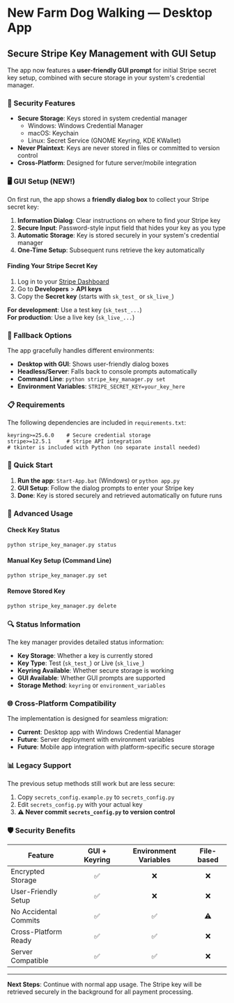 # New Farm Dog Walking — Desktop App

## Secure Stripe Key Management with GUI Setup

The app now features a **user-friendly GUI prompt** for initial Stripe secret key setup, combined with secure storage in your system's credential manager.

### 🔐 Security Features

- **Secure Storage**: Keys stored in system credential manager
  - Windows: Windows Credential Manager  
  - macOS: Keychain
  - Linux: Secret Service (GNOME Keyring, KDE KWallet)
- **Never Plaintext**: Keys are never stored in files or committed to version control
- **Cross-Platform**: Designed for future server/mobile integration

### 🖥️ GUI Setup (NEW!)

On first run, the app shows a **friendly dialog box** to collect your Stripe secret key:

1. **Information Dialog**: Clear instructions on where to find your Stripe key
2. **Secure Input**: Password-style input field that hides your key as you type
3. **Automatic Storage**: Key is stored securely in your system's credential manager
4. **One-Time Setup**: Subsequent runs retrieve the key automatically

#### Finding Your Stripe Secret Key

1. Log in to your [Stripe Dashboard](https://dashboard.stripe.com/)
2. Go to **Developers** > **API keys**
3. Copy the **Secret key** (starts with `sk_test_` or `sk_live_`)

**For development**: Use a test key (`sk_test_...`)  
**For production**: Use a live key (`sk_live_...`)

### 🔄 Fallback Options

The app gracefully handles different environments:

- **Desktop with GUI**: Shows user-friendly dialog boxes
- **Headless/Server**: Falls back to console prompts automatically
- **Command Line**: `python stripe_key_manager.py set`
- **Environment Variables**: `STRIPE_SECRET_KEY=your_key_here`

### 📋 Requirements

The following dependencies are included in `requirements.txt`:

```text
keyring>=25.6.0    # Secure credential storage
stripe>=12.5.1     # Stripe API integration
# tkinter is included with Python (no separate install needed)
```

### 🚀 Quick Start

1. **Run the app**: `Start-App.bat` (Windows) or `python app.py`
2. **GUI Setup**: Follow the dialog prompts to enter your Stripe key
3. **Done**: Key is stored securely and retrieved automatically on future runs

### 🔧 Advanced Usage

#### Check Key Status
```bash
python stripe_key_manager.py status
```

#### Manual Key Setup (Command Line)
```bash
python stripe_key_manager.py set
```

#### Remove Stored Key
```bash
python stripe_key_manager.py delete
```

### 🔍 Status Information

The key manager provides detailed status information:

- **Key Storage**: Whether a key is currently stored
- **Key Type**: Test (`sk_test_`) or Live (`sk_live_`)
- **Keyring Available**: Whether secure storage is working
- **GUI Available**: Whether GUI prompts are supported
- **Storage Method**: `keyring` or `environment_variables`

### 🌐 Cross-Platform Compatibility

The implementation is designed for seamless migration:

- **Current**: Desktop app with Windows Credential Manager
- **Future**: Server deployment with environment variables
- **Future**: Mobile app integration with platform-specific secure storage

### 📊 Legacy Support

The previous setup methods still work but are less secure:

1. Copy `secrets_config.example.py` to `secrets_config.py`
2. Edit `secrets_config.py` with your actual key
3. **⚠️ Never commit `secrets_config.py` to version control**

### 🛡️ Security Benefits

| Feature | GUI + Keyring | Environment Variables | File-based |
|---------|:-------------:|:---------------------:|:----------:|
| Encrypted Storage | ✅ | ❌ | ❌ |
| User-Friendly Setup | ✅ | ❌ | ❌ |
| No Accidental Commits | ✅ | ✅ | ⚠️ |
| Cross-Platform Ready | ✅ | ✅ | ❌ |
| Server Compatible | ✅ | ✅ | ❌ |

---

**Next Steps**: Continue with normal app usage. The Stripe key will be retrieved securely in the background for all payment processing.